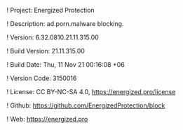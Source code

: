 ! Project: Energized Protection

! Description: ad.porn.malware blocking.

! Version: 6.32.0810.21.11.315.00

! Build Version: 21.11.315.00

! Build Date: Thu, 11 Nov 21 00:16:08 +06

! Version Code: 3150016

! License: CC BY-NC-SA 4.0, https://energized.pro/license

! Github: https://github.com/EnergizedProtection/block

! Web: https://energized.pro

